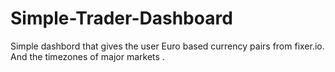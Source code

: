 # Simple-Trader-Dashboard
Simple dashbord that gives the user Euro based currency pairs from fixer.io. And the timezones of major markets .
